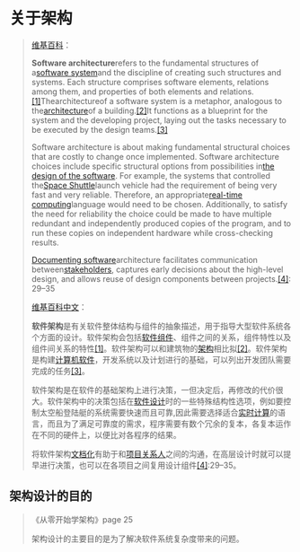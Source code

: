 # 关于架构

> [维基百科](https://en.wikipedia.org/wiki/Software_architecture)：
>
> **Software architecture**refers to the fundamental structures of a[software system](https://en.wikipedia.org/wiki/Software_system)and the discipline of creating such structures and systems. Each structure comprises software elements, relations among them, and properties of both elements and relations.[\[1\]](https://en.wikipedia.org/wiki/Software_architecture#cite_note-DSA2-1)Thearchitectureof a software system is a metaphor, analogous to the[architecture](https://en.wikipedia.org/wiki/Architecture)of a building.[\[2\]](https://en.wikipedia.org/wiki/Software_architecture#cite_note-PERRY1992-2)It functions as a blueprint for the system and the developing project, laying out the tasks necessary to be executed by the design teams.[\[3\]](https://en.wikipedia.org/wiki/Software_architecture#cite_note-3)
>
> Software architecture is about making fundamental structural choices that are costly to change once implemented. Software architecture choices include specific structural options from possibilities in[the design of the software](https://en.wikipedia.org/wiki/Software_design). For example, the systems that controlled the[Space Shuttle](https://en.wikipedia.org/wiki/Space_Shuttle)launch vehicle had the requirement of being very fast and very reliable. Therefore, an appropriate[real-time computing](https://en.wikipedia.org/wiki/Real-time_computing)language would need to be chosen. Additionally, to satisfy the need for reliability the choice could be made to have multiple redundant and independently produced copies of the program, and to run these copies on independent hardware while cross-checking results.
>
> [Documenting software](https://en.wikipedia.org/wiki/Software_documentation)architecture facilitates communication between[stakeholders](https://en.wikipedia.org/wiki/Stakeholder_%28corporate%29#In_management), captures early decisions about the high-level design, and allows reuse of design components between projects.[\[4\]](https://en.wikipedia.org/wiki/Software_architecture#cite_note-SAP2-4): 29–35
>
> [维基百科中文](https://zh.wikipedia.org/wiki/软件架构)：
>
> **软件架构**是有关软件整体结构与组件的抽象描述，用于指导大型软件系统各个方面的设计。软件架构会包括[软件组件](https://zh.wikipedia.org/wiki/軟件組件)、组件之间的关系，组件特性以及组件间关系的特性[\[1\]](https://zh.wikipedia.org/wiki/软件架构#cite_note-DSA2-1)。软件架构可以和建筑物的[架构](https://zh.wikipedia.org/wiki/建筑)相比拟[\[2\]](https://zh.wikipedia.org/wiki/软件架构#cite_note-PERRY1992-2)。软件架构是构建[计算机软件](https://zh.wikipedia.org/wiki/计算机软件)，开发系统以及计划进行的基础，可以列出开发团队需要完成的任务[\[3\]](https://zh.wikipedia.org/wiki/软件架构#cite_note-3)。
>
> 软件架构是在软件的基础架构上进行决策，一但决定后，再修改的代价很大。软件架构中的决策包括在[软件设计](https://zh.wikipedia.org/wiki/軟件設計)时的一些特殊结构性选项，例如要控制太空船登陆艇的系统需要快速而且可靠,因此需要选择适合[实时计算](https://zh.wikipedia.org/wiki/实时计算)的语言，而且为了满足可靠度的需求，程序需要有数个冗余的复本，各复本运作在不同的硬件上，以便比对各程序的结果。
>
> 将软件架构[文档化](https://zh.wikipedia.org/wiki/软件文档)有助于和[项目关系人](https://zh.wikipedia.org/w/index.php?title=專案關係人&action=edit&redlink=1)之间的沟通，在高层设计时就可以提早进行决策，也可以在各项目之间复用设计组件[\[4\]](https://zh.wikipedia.org/wiki/软件架构#cite_note-SAP2-4):29–35。

## 架构设计的目的

>

> 《从零开始学架构》page 25
>
> 架构设计的主要目的是为了解决软件系统复杂度带来的问题。



